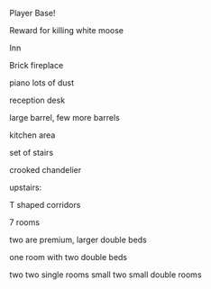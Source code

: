 Player Base!

Reward for killing white moose

Inn


Brick fireplace

piano lots of dust

reception desk

large barrel, few more barrels

kitchen area

set of stairs

crooked chandelier

upstairs:

T shaped corridors

7 rooms

two are premium, larger double beds

one room with two double beds

two two single rooms small
two small double rooms


